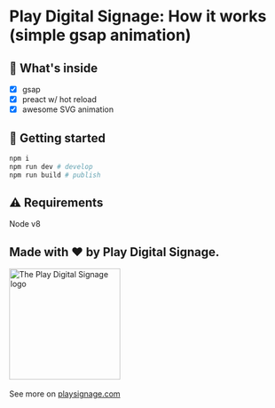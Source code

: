 # Play Digital Signage: How it works (simple gsap animation)

## 👀 What's inside
- [x] gsap
- [x] preact w/ hot reload
- [x] awesome SVG animation

## 🏁 Getting started
```bash
npm i
npm run dev # develop
npm run build # publish
```

## ⚠️ Requirements
Node v8


## Made with ❤️ by Play Digital Signage.
<a href="https://playsignage.com"><img src="https://user-images.githubusercontent.com/1515742/27834241-81a47558-60d6-11e7-9fdf-f4b2c2bcb5ab.png" alt="The Play Digital Signage logo" style="width:200px;"/></a><br/><br/>
See more on [playsignage.com](http://playsignage.com)
